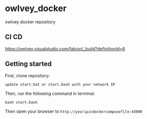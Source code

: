 # owlvey_docker
owlvey docker repository

## CI CD

https://owlvey.visualstudio.com/falcon/_build?definitionId=6


## Getting started

First, clone repository:

    update start.bat or start.bash with your network IP


Then, run the following command in terminal:

    bash start.bash

Then open your browser to `http://youripindockercomposefile:45000`
